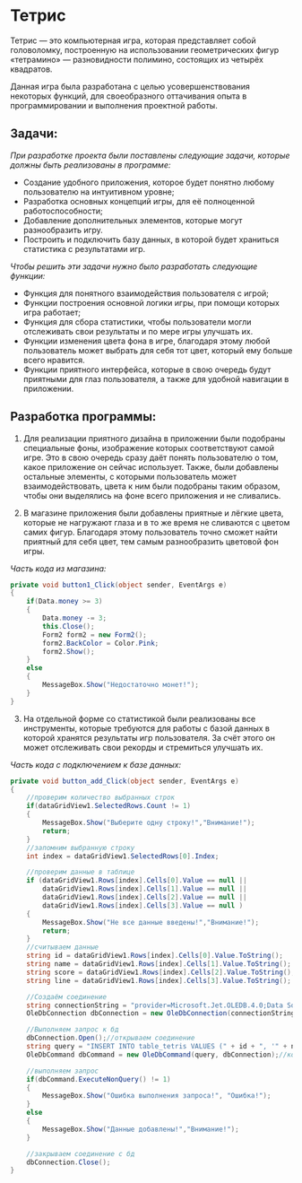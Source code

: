 # Тетрис
Тетрис — это компьютерная игра, которая представляет собой головоломку, построенную на использовании геометрических фигур «тетрамино» — разновидности полимино, состоящих из четырёх квадратов.

Данная игра была разработана с целью усовершенствования некоторых функций, для своеобразного оттачивания опыта в программировании и выполнения проектной работы.

## Задачи:

_При разработке проекта были поставлены следующие задачи, которые должны быть реализованы в программе:_
* Создание удобного приложения, которое будет понятно любому пользователю на интуитивном уровне;
* Разработка основных концепций игры, для её полноценной работоспособности;
* Добавление дополнительных элементов, которые могут разнообразить игру.
* Построить и подключить базу данных, в которой будет храниться статистика с результатами игр.

_Чтобы решить эти задачи нужно было разработать следующие функции:_
* Функция для понятного взаимодействия пользователя с игрой;
* Функции построения основной логики игры, при помощи которых игра работает;
* Функция для сбора статистики, чтобы пользователи могли отслеживать свои результаты и по мере игры улучшать их.
* Функции изменения цвета фона в игре, благодаря этому любой пользователь может выбрать для себя тот цвет, который ему больше всего нравится.
* Функции приятного интерфейса, которые в свою очередь будут приятными для глаз пользователя, а также для удобной навигации в приложении.

## Разработка программы:

1. Для реализации приятного дизайна в приложении были подобраны специальные фоны, изображение которых соответствуют самой игре. Это в свою очередь сразу даёт понять пользователю о том, какое приложение он сейчас использует. Также, были добавлены остальные элементы, с которыми пользователь может взаимодействовать, цвета к ним были подобраны таким образом, чтобы они выделялись на фоне всего приложения и не сливались.

2. В магазине приложения были добавлены приятные и лёгкие цвета, которые не нагружают глаза и в то же время не сливаются с цветом самих фигур. Благодаря этому пользователь точно сможет найти приятный для себя цвет, тем самым разнообразить цветовой фон игры.

_Часть кода из магазина:_
```csharp
private void button1_Click(object sender, EventArgs e)
{
    if(Data.money >= 3)
    {
        Data.money -= 3;
        this.Close();
        Form2 form2 = new Form2();
        form2.BackColor = Color.Pink;
        form2.Show();
    }
    else
    {
        MessageBox.Show("Недостаточно монет!");
    }
}
```

3. На отдельной форме со статистикой были реализованы все инструменты, которые требуются для работы с базой данных в которой хранятся результаты игр пользователя. За счёт этого он может отслеживать свои рекорды и стремиться улучшать их.

_Часть кода с подключением к базе данных:_
```csharp
private void button_add_Click(object sender, EventArgs e)
{
    //проверим количество выбранных строк
    if(dataGridView1.SelectedRows.Count != 1)
    {
        MessageBox.Show("Выберите одну строку!","Внимание!");
        return;
    }
    //запомним выбранную строку
    int index = dataGridView1.SelectedRows[0].Index;

    //проверим данные в таблице
    if (dataGridView1.Rows[index].Cells[0].Value == null ||
        dataGridView1.Rows[index].Cells[1].Value == null ||
        dataGridView1.Rows[index].Cells[2].Value == null ||
        dataGridView1.Rows[index].Cells[3].Value == null )
    {
        MessageBox.Show("Не все данные введены!","Внимание!");
        return;
    }
    //считываем данные
    string id = dataGridView1.Rows[index].Cells[0].Value.ToString();
    string name = dataGridView1.Rows[index].Cells[1].Value.ToString();
    string score = dataGridView1.Rows[index].Cells[2].Value.ToString();
    string line = dataGridView1.Rows[index].Cells[3].Value.ToString();

    //Создаём соединение
    string connectionString = "provider=Microsoft.Jet.OLEDB.4.0;Data Source=Database.mdb";
    OleDbConnection dbConnection = new OleDbConnection(connectionString);

    //Выполняем запрос к бд
    dbConnection.Open();//открываем соединение
    string query = "INSERT INTO table_tetris VALUES (" + id + ", '" + name + "', " + score + ", " + line + ")";//строка запроса
    OleDbCommand dbCommand = new OleDbCommand(query, dbConnection);//команда

    //выполняем запрос
    if(dbCommand.ExecuteNonQuery() != 1)
    {
        MessageBox.Show("Ошибка выполнения запроса!", "Ошибка!");
    }
    else
    {
        MessageBox.Show("Данные добавлены!","Внимание!");
    }

    //закрываем соединение с бд
    dbConnection.Close();
}
```
